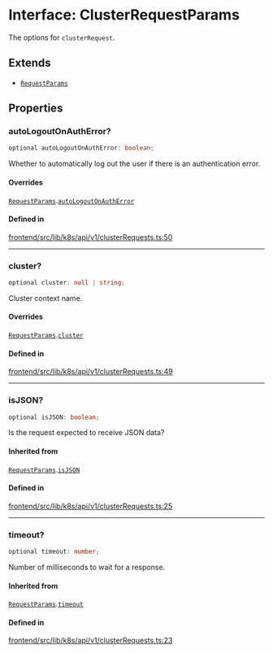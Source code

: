 # Interface: ClusterRequestParams

The options for `clusterRequest`.

## Extends

- [`RequestParams`](RequestParams.md)

## Properties

### autoLogoutOnAuthError?

```ts
optional autoLogoutOnAuthError: boolean;
```

Whether to automatically log out the user if there is an authentication error.

#### Overrides

[`RequestParams`](RequestParams.md).[`autoLogoutOnAuthError`](RequestParams.md#autologoutonautherror)

#### Defined in

[frontend/src/lib/k8s/api/v1/clusterRequests.ts:50](https://github.com/headlamp-k8s/headlamp/blob/2481a1c9f2b4a69a9320466e7a455215b14b97b0/frontend/src/lib/k8s/api/v1/clusterRequests.ts#L50)

***

### cluster?

```ts
optional cluster: null | string;
```

Cluster context name.

#### Overrides

[`RequestParams`](RequestParams.md).[`cluster`](RequestParams.md#cluster)

#### Defined in

[frontend/src/lib/k8s/api/v1/clusterRequests.ts:49](https://github.com/headlamp-k8s/headlamp/blob/2481a1c9f2b4a69a9320466e7a455215b14b97b0/frontend/src/lib/k8s/api/v1/clusterRequests.ts#L49)

***

### isJSON?

```ts
optional isJSON: boolean;
```

Is the request expected to receive JSON data?

#### Inherited from

[`RequestParams`](RequestParams.md).[`isJSON`](RequestParams.md#isjson)

#### Defined in

[frontend/src/lib/k8s/api/v1/clusterRequests.ts:25](https://github.com/headlamp-k8s/headlamp/blob/2481a1c9f2b4a69a9320466e7a455215b14b97b0/frontend/src/lib/k8s/api/v1/clusterRequests.ts#L25)

***

### timeout?

```ts
optional timeout: number;
```

Number of milliseconds to wait for a response.

#### Inherited from

[`RequestParams`](RequestParams.md).[`timeout`](RequestParams.md#timeout)

#### Defined in

[frontend/src/lib/k8s/api/v1/clusterRequests.ts:23](https://github.com/headlamp-k8s/headlamp/blob/2481a1c9f2b4a69a9320466e7a455215b14b97b0/frontend/src/lib/k8s/api/v1/clusterRequests.ts#L23)
